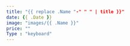 ```yaml
---
title: "{{ replace .Name "-" " " | title }}"
date: {{ .Date }}
image: "images/{{ .Name }}"
price: ""
Type : "keyboard"
---
```


